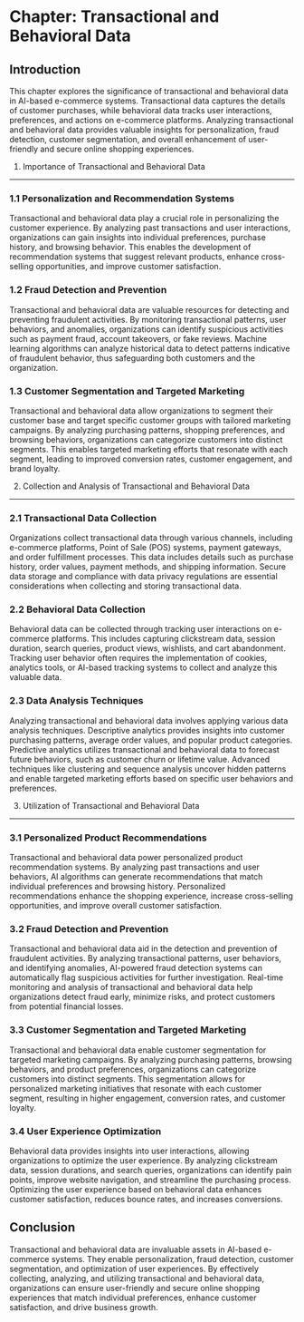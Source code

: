 Chapter: Transactional and Behavioral Data
==========================================

Introduction
------------

This chapter explores the significance of transactional and behavioral data in AI-based e-commerce systems. Transactional data captures the details of customer purchases, while behavioral data tracks user interactions, preferences, and actions on e-commerce platforms. Analyzing transactional and behavioral data provides valuable insights for personalization, fraud detection, customer segmentation, and overall enhancement of user-friendly and secure online shopping experiences.

1. Importance of Transactional and Behavioral Data
--------------------------------------------------

### 1.1 Personalization and Recommendation Systems

Transactional and behavioral data play a crucial role in personalizing the customer experience. By analyzing past transactions and user interactions, organizations can gain insights into individual preferences, purchase history, and browsing behavior. This enables the development of recommendation systems that suggest relevant products, enhance cross-selling opportunities, and improve customer satisfaction.

### 1.2 Fraud Detection and Prevention

Transactional and behavioral data are valuable resources for detecting and preventing fraudulent activities. By monitoring transactional patterns, user behaviors, and anomalies, organizations can identify suspicious activities such as payment fraud, account takeovers, or fake reviews. Machine learning algorithms can analyze historical data to detect patterns indicative of fraudulent behavior, thus safeguarding both customers and the organization.

### 1.3 Customer Segmentation and Targeted Marketing

Transactional and behavioral data allow organizations to segment their customer base and target specific customer groups with tailored marketing campaigns. By analyzing purchasing patterns, shopping preferences, and browsing behaviors, organizations can categorize customers into distinct segments. This enables targeted marketing efforts that resonate with each segment, leading to improved conversion rates, customer engagement, and brand loyalty.

2. Collection and Analysis of Transactional and Behavioral Data
---------------------------------------------------------------

### 2.1 Transactional Data Collection

Organizations collect transactional data through various channels, including e-commerce platforms, Point of Sale (POS) systems, payment gateways, and order fulfillment processes. This data includes details such as purchase history, order values, payment methods, and shipping information. Secure data storage and compliance with data privacy regulations are essential considerations when collecting and storing transactional data.

### 2.2 Behavioral Data Collection

Behavioral data can be collected through tracking user interactions on e-commerce platforms. This includes capturing clickstream data, session duration, search queries, product views, wishlists, and cart abandonment. Tracking user behavior often requires the implementation of cookies, analytics tools, or AI-based tracking systems to collect and analyze this valuable data.

### 2.3 Data Analysis Techniques

Analyzing transactional and behavioral data involves applying various data analysis techniques. Descriptive analytics provides insights into customer purchasing patterns, average order values, and popular product categories. Predictive analytics utilizes transactional and behavioral data to forecast future behaviors, such as customer churn or lifetime value. Advanced techniques like clustering and sequence analysis uncover hidden patterns and enable targeted marketing efforts based on specific user behaviors and preferences.

3. Utilization of Transactional and Behavioral Data
---------------------------------------------------

### 3.1 Personalized Product Recommendations

Transactional and behavioral data power personalized product recommendation systems. By analyzing past transactions and user behaviors, AI algorithms can generate recommendations that match individual preferences and browsing history. Personalized recommendations enhance the shopping experience, increase cross-selling opportunities, and improve overall customer satisfaction.

### 3.2 Fraud Detection and Prevention

Transactional and behavioral data aid in the detection and prevention of fraudulent activities. By analyzing transactional patterns, user behaviors, and identifying anomalies, AI-powered fraud detection systems can automatically flag suspicious activities for further investigation. Real-time monitoring and analysis of transactional and behavioral data help organizations detect fraud early, minimize risks, and protect customers from potential financial losses.

### 3.3 Customer Segmentation and Targeted Marketing

Transactional and behavioral data enable customer segmentation for targeted marketing campaigns. By analyzing purchasing patterns, browsing behaviors, and product preferences, organizations can categorize customers into distinct segments. This segmentation allows for personalized marketing initiatives that resonate with each customer segment, resulting in higher engagement, conversion rates, and customer loyalty.

### 3.4 User Experience Optimization

Behavioral data provides insights into user interactions, allowing organizations to optimize the user experience. By analyzing clickstream data, session durations, and search queries, organizations can identify pain points, improve website navigation, and streamline the purchasing process. Optimizing the user experience based on behavioral data enhances customer satisfaction, reduces bounce rates, and increases conversions.

Conclusion
----------

Transactional and behavioral data are invaluable assets in AI-based e-commerce systems. They enable personalization, fraud detection, customer segmentation, and optimization of user experiences. By effectively collecting, analyzing, and utilizing transactional and behavioral data, organizations can ensure user-friendly and secure online shopping experiences that match individual preferences, enhance customer satisfaction, and drive business growth.
